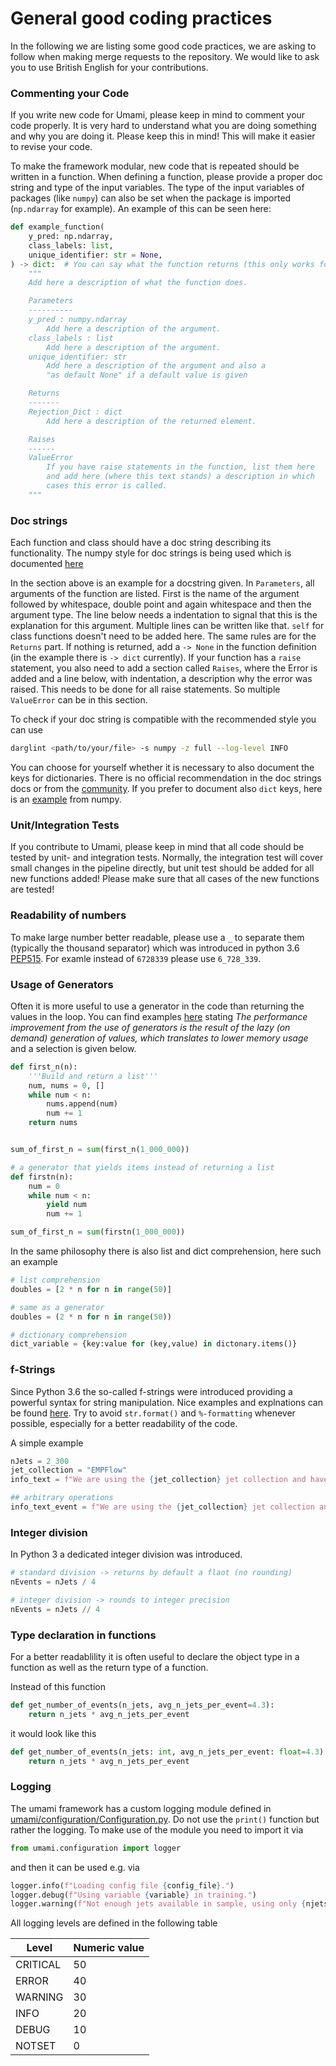 # General good coding practices

In the following we are listing some good code practices, we are asking to follow when making merge requests to the repository. We would like to ask you to use British English for your contributions.

### Commenting your Code
If you write new code for Umami, please keep in mind to comment your code properly. It is very hard to understand what you are doing something and why you are doing it. Please keep this in mind! This will make it easier to revise your code.

To make the framework modular, new code that is repeated should be written in a function. When defining a function, please provide a proper doc string and type of the input variables. The type of the input variables of packages (like `numpy`) can also be set when the package is imported (`np.ndarray` for example). An example of this can be seen here:

```python
def example_function(
    y_pred: np.ndarray,
    class_labels: list,
    unique_identifier: str = None,
) -> dict:  # You can say what the function returns (this only works for one return value)
    """
    Add here a description of what the function does.

    Parameters
    ----------
    y_pred : numpy.ndarray
        Add here a description of the argument.
    class_labels : list
        Add here a description of the argument.
    unique_identifier: str
        Add here a description of the argument and also a
        "as default None" if a default value is given

    Returns
    -------
    Rejection_Dict : dict
        Add here a description of the returned element.

    Raises
    ------
    ValueError
        If you have raise statements in the function, list them here
        and add here (where this text stands) a description in which
        cases this error is called.
    """
```

### Doc strings
Each function and class should have a doc string describing its functionality.
The numpy style for doc strings is being used which is documented [here](https://numpydoc.readthedocs.io/en/latest/format.html)

In the section above is an example for a docstring given. In `Parameters`, all arguments of the function are listed. First is the name of the argument followed by whitespace, double point and again whitespace and then the argument type. The line below needs a indentation to signal that this is the explanation for this argument. Multiple lines can be written like that. `self` for class functions doesn't need to be added here.
The same rules are for the `Returns` part. If nothing is returned, add a `-> None` in the function definition (in the example there is `-> dict` currently).
If your function has a `raise` statement, you also need to add a section called `Raises`, where the Error is added and a line below, with indentation, a description why the error was raised. This needs to be done for all raise statements. So multiple `ValueError` can be in this section.

To check if your doc string is compatible with the recommended style you can use

```bash
darglint <path/to/your/file> -s numpy -z full --log-level INFO
```

You can choose for yourself whether it is necessary to also document the keys for dictionaries. There is no official recommendation in the doc strings docs or from the [community](https://stackoverflow.com/questions/62511086/how-to-document-kwargs-according-to-numpy-style-docstring). If you prefer to document also `dict` keys, here is an [example](https://numpy.org/doc/stable/reference/generated/numpy.set_printoptions.html) from numpy.

### Unit/Integration Tests
If you contribute to Umami, please keep in mind that all code should be tested by unit- and integration tests. Normally, the integration test will cover small changes in the pipeline directly, but unit test should be added for all new functions added! Please make sure that all cases of the new functions are tested!

### Readability of numbers
To make large number better readable, please use a `_` to separate them (typically the thousand separator) which was introduced in python 3.6 [PEP515](https://www.python.org/dev/peps/pep-0515/#literal-grammar).
For examle instead of `6728339` please use `6_728_339`.

### Usage of Generators
Often it is more useful to use a generator in the code than returning the values in the loop. You can find examples [here](https://wiki.python.org/moin/Generators) stating *The performance improvement from the use of generators is the result of the lazy (on demand) generation of values, which translates to lower memory usage* and a selection is given below.

```python
def first_n(n):
    '''Build and return a list'''
    num, nums = 0, []
    while num < n:
        nums.append(num)
        num += 1
    return nums


sum_of_first_n = sum(first_n(1_000_000))
```

```python
# a generator that yields items instead of returning a list
def firstn(n):
    num = 0
    while num < n:
        yield num
        num += 1

sum_of_first_n = sum(firstn(1_000_000))
```


In the same philosophy there is also list and dict comprehension, here such an example
```python
# list comprehension
doubles = [2 * n for n in range(50)]

# same as a generator
doubles = (2 * n for n in range(50))

# dictionary comprehension
dict_variable = {key:value for (key,value) in dictonary.items()}
```

### f-Strings
Since Python 3.6 the so-called f-strings were introduced providing a powerful syntax for string manipulation. Nice examples and explnations can be found [here](https://realpython.com/python-f-strings/). Try to avoid `str.format()` and `%-formatting` whenever possible, especially for a better readability of the code.

A simple example
```python
nJets = 2_300
jet_collection = "EMPFlow"
info_text = f"We are using the {jet_collection} jet collection and have {nJets} available."

## arbitrary operations
info_text_event = f"We are using the {jet_collection} jet collection and have {nJets * 4} available."
```

### Integer division

In Python 3 a dedicated integer division was introduced.

```python
# standard division -> returns by default a flaot (no rounding)
nEvents = nJets / 4

# integer division -> rounds to integer precision
nEvents = nJets // 4
```

### Type declaration in functions
For a better readablility it is often useful to declare the object type in a function as well as the return type of a function.

Instead of this function
```python
def get_number_of_events(n_jets, avg_n_jets_per_event=4.3):
    return n_jets * avg_n_jets_per_event
```

it would look like this
```python
def get_number_of_events(n_jets: int, avg_n_jets_per_event: float=4.3) -> float:
    return n_jets * avg_n_jets_per_event
```


### Logging
The umami framework has a custom logging module defined in [umami/configuration/Configuration.py](https://gitlab.cern.ch/atlas-flavor-tagging-tools/algorithms/umami/-/blob/master/umami/configuration/Configuration.py). Do not use the `print()` function but rather the logging. To make use of the module you need to import it via
```python
from umami.configuration import logger
```
and then it can be used e.g. via
```python
logger.info(f"Loading config file {config_file}.")
logger.debug(f"Using variable {variable} in training.")
logger.warning(f"Not enough jets available in sample, using only {njets}")
```
All logging levels are defined in the following table

| Level    | Numeric value |
|----------|---------------|
| CRITICAL | 50            |
| ERROR    | 40            |
| WARNING  | 30            |
| INFO     | 20            |
| DEBUG    | 10            |
| NOTSET   | 0             |

